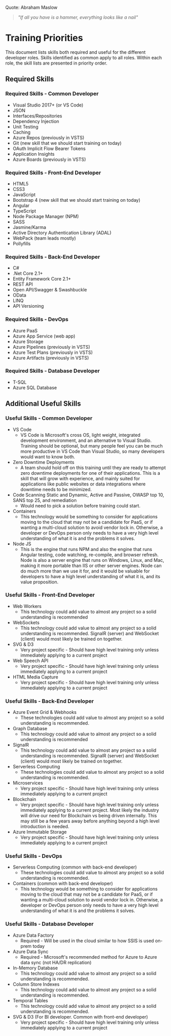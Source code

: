 Quote: Abraham Maslow
> <i>"If all you have is a hammer, everything looks like a nail"</i>

# Training Priorities

This document lists skills both required and useful for the different developer roles.  Skills identified as common apply to all roles.  Within each role, the skill lists are presented in priority order.

## Required Skills

### Required Skills - Common Developer

* Visual Studio 2017+ (or VS Code)
* JSON
* Interfaces/Repositories
* Dependency Injection
* Unit Testing
* Caching
* Azure Repos (previously in VSTS)
* Git (new skill that we should start training on today)
* OAuth Implicit Flow Bearer Tokens
* Application Insights
* Azure Boards (previously in VSTS)

### Required Skills - Front-End Developer

* HTML5
* CSS3
* JavaScript
* Bootstrap 4 (new skill that we should start training on today)
* Angular
* TypeScript
* Node Package Manager (NPM)
* SASS
* Jasmine/Karma
* Active Directory Authentication Library (ADAL)
* WebPack (team leads mostly)
* Pollyfills

### Required Skills - Back-End Developer

* C#
* .Net Core 2.1+
* Entity Framework Core 2.1+
* REST API
* Open API/Swagger & Swashbuckle
* OData
* LINQ
* API Versioning

### Required Skills - DevOps

* Azure PaaS
* Azure App Service (web app)
* Azure Storage
* Azure Pipelines (previously in VSTS)
* Azure Test Plans (previously in VSTS)
* Azure Artifacts (previously in VSTS)

### Required Skills - Database Developer

* T-SQL
* Azure SQL Database

## Additional Useful Skills

### Useful Skills - Common Developer

* VS Code
  * VS Code is Microsoft's cross OS, light weight, integrated development environment, and an alternative to Visual Studio.  Training should be optional, but many people feel you can be much more productive in VS Code than Visual Studio, so many developers would want to know both.
* Zero Downtime Deployments
  * A team should hold off on this training until they are ready to attempt zero downtime deployments for one of their applications.  This is a skill that will grow with experience, and mainly suited for applications like public websites or data integrations where downtime needs to be minimized.
* Code Scanning Static and Dynamic, Active and Passive, OWASP top 10, SANS top 25, and remediation
  * Would need to pick a solution before training could start.
* Containers
  * This technology would be something to consider for applications moving to the cloud that may not be a candidate for PaaS, or if wanting a multi-cloud solution to avoid vendor lock in.  Otherwise, a developer or DevOps person  only needs to have a very high level understanding of what it is and the problems it solves.
* Node JS
  * This is the engine that runs NPM and also the engine that runs Angular testing, code watching, re-compile, and browser refresh.  Node is also a server engine that runs on Windows, Linux, and Mac, making it more portable than IIS or other server engines.  Node can do much more than we use it for, and it would be valuable for developers to have a high level understanding of what it is, and its value proposition.  

### Useful Skills - Front-End Developer

* Web Workers
  * This technology could add value to almost any project so a solid understanding is recommended
* WebSockets
  * This technology could add value to almost any project so a solid understanding is recommended.  SignalR (server) and WebSocket (client) would most likely be trained on together.
* SVG & D3
  * Very project specific - Should have high level training only unless immediately applying to a current project
* Web Speech API
  * Very project specific - Should have high level training only unless immediately applying to a current project
* HTML Media Capture
  * Very project specific - Should have high level training only unless immediately applying to a current project

### Useful Skills - Back-End Developer

* Azure Event Grid & Webhooks
  * These technologies could add value to almost any project so a solid understanding is recommended.
* Graph Database
  * This technology could add value to almost any project so a solid understanding is recommended
* SignalR
  * This technology could add value to almost any project so a solid understanding is recommended.  SignalR (server) and WebSocket (client) would most likely be trained on together.
* Serverless Computing
  * These technologies could add value to almost any project so a solid understanding is recommended.
* Microservices
  * Very project specific - Should have high level training only unless immediately applying to a current project
* Blockchain
  * Very project specific - Should have high level training only unless immediately applying to a current project.  Most likely the industry will drive our need for Blockchain vs being driven internally.  This may still be a few years away before anything beyond a high level introduction is needed.
* Azure Immutable Storage
  * Very project specific - Should have high level training only unless immediately applying to a current project

### Useful Skills - DevOps

* Serverless Computing (common with back-end developer)
  * These technologies could add value to almost any project so a solid understanding is recommended.
* Containers (common with back-end developer)
  * This technology would be something to consider for applications moving to the cloud that may not be a candidate for PaaS, or if wanting a multi-cloud solution to avoid vendor lock in.  Otherwise, a developer or DevOps person  only needs to have a very high level understanding of what it is and the problems it solves.

### Useful Skills - Database Developer

* Azure Data Factory
  * Required - Will be used in the cloud similar to how SSIS is used on-prem today
* Azure Data Sync
  * Required - Microsoft's recommended method for Azure to Azure data sync (not HA/DR replication)
* In-Memory Database
  * This technology could add value to almost any project so a solid understanding is recommended.
* Column Store Indexes
  * This technology could add value to almost any project so a solid understanding is recommended.
* Temporal Tables
  * This technology could add value to almost any project so a solid understanding is recommended.
* SVG & D3 (For BI developer.  Common with front-end developer)
  * Very project specific - Should have high level training only unless immediately applying to a current project
